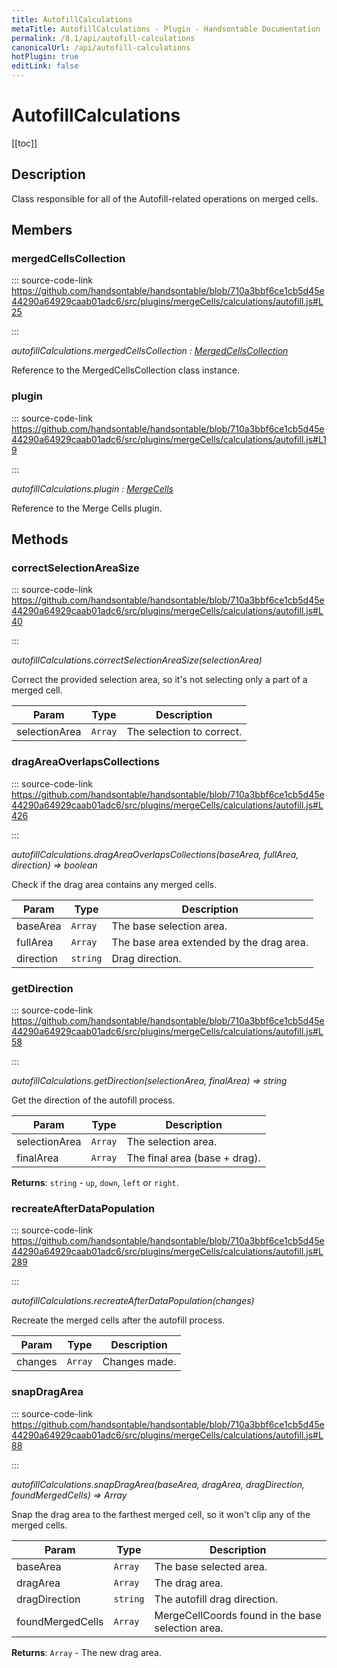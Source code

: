 ```yaml
---
title: AutofillCalculations
metaTitle: AutofillCalculations - Plugin - Handsontable Documentation
permalink: /8.1/api/autofill-calculations
canonicalUrl: /api/autofill-calculations
hotPlugin: true
editLink: false
---
```


# AutofillCalculations

[[toc]]

## Description

Class responsible for all of the Autofill-related operations on merged cells.


## Members

### mergedCellsCollection
  
::: source-code-link https://github.com/handsontable/handsontable/blob/710a3bbf6ce1cb5d45e44290a64929caab01adc6/src/plugins/mergeCells/calculations/autofill.js#L25

:::

_autofillCalculations.mergedCellsCollection : [MergedCellsCollection](@/api/mergedCellsCollection.md)_

Reference to the MergedCellsCollection class instance.



### plugin
  
::: source-code-link https://github.com/handsontable/handsontable/blob/710a3bbf6ce1cb5d45e44290a64929caab01adc6/src/plugins/mergeCells/calculations/autofill.js#L19

:::

_autofillCalculations.plugin : [MergeCells](@/api/mergeCells.md)_

Reference to the Merge Cells plugin.


## Methods

### correctSelectionAreaSize
  
::: source-code-link https://github.com/handsontable/handsontable/blob/710a3bbf6ce1cb5d45e44290a64929caab01adc6/src/plugins/mergeCells/calculations/autofill.js#L40

:::

_autofillCalculations.correctSelectionAreaSize(selectionArea)_

Correct the provided selection area, so it's not selecting only a part of a merged cell.


| Param | Type | Description |
| --- | --- | --- |
| selectionArea | `Array` | The selection to correct. |



### dragAreaOverlapsCollections
  
::: source-code-link https://github.com/handsontable/handsontable/blob/710a3bbf6ce1cb5d45e44290a64929caab01adc6/src/plugins/mergeCells/calculations/autofill.js#L426

:::

_autofillCalculations.dragAreaOverlapsCollections(baseArea, fullArea, direction) ⇒ boolean_

Check if the drag area contains any merged cells.


| Param | Type | Description |
| --- | --- | --- |
| baseArea | `Array` | The base selection area. |
| fullArea | `Array` | The base area extended by the drag area. |
| direction | `string` | Drag direction. |



### getDirection
  
::: source-code-link https://github.com/handsontable/handsontable/blob/710a3bbf6ce1cb5d45e44290a64929caab01adc6/src/plugins/mergeCells/calculations/autofill.js#L58

:::

_autofillCalculations.getDirection(selectionArea, finalArea) ⇒ string_

Get the direction of the autofill process.


| Param | Type | Description |
| --- | --- | --- |
| selectionArea | `Array` | The selection area. |
| finalArea | `Array` | The final area (base + drag). |


**Returns**: `string` - `up`, `down`, `left` or `right`.  

### recreateAfterDataPopulation
  
::: source-code-link https://github.com/handsontable/handsontable/blob/710a3bbf6ce1cb5d45e44290a64929caab01adc6/src/plugins/mergeCells/calculations/autofill.js#L289

:::

_autofillCalculations.recreateAfterDataPopulation(changes)_

Recreate the merged cells after the autofill process.


| Param | Type | Description |
| --- | --- | --- |
| changes | `Array` | Changes made. |



### snapDragArea
  
::: source-code-link https://github.com/handsontable/handsontable/blob/710a3bbf6ce1cb5d45e44290a64929caab01adc6/src/plugins/mergeCells/calculations/autofill.js#L88

:::

_autofillCalculations.snapDragArea(baseArea, dragArea, dragDirection, foundMergedCells) ⇒ Array_

Snap the drag area to the farthest merged cell, so it won't clip any of the merged cells.


| Param | Type | Description |
| --- | --- | --- |
| baseArea | `Array` | The base selected area. |
| dragArea | `Array` | The drag area. |
| dragDirection | `string` | The autofill drag direction. |
| foundMergedCells | `Array` | MergeCellCoords found in the base selection area. |


**Returns**: `Array` - The new drag area.  
